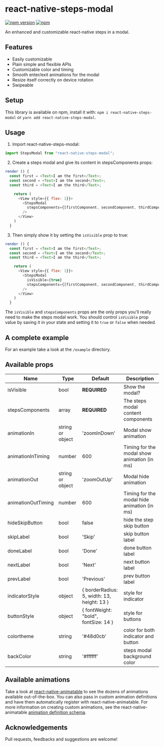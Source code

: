 # react-native-steps-modal

[![npm version](https://badge.fury.io/js/react-native-steps-modal.svg)](https://badge.fury.io/js/react-native-steps-modal) [![npm](https://img.shields.io/npm/dm/react-native-steps-modal.svg)](https://npmjs.com/package/react-native-steps-modal)

An enhanced and customizable react-native steps in a modal.

## Features

- Easily customizable
- Plain simple and flexible APIs
- Customizable color and timing
- Smooth enter/exit animations for the modal
- Resize itself correctly on device rotation
- Swipeable

## Setup

This library is available on npm, install it with: `npm i react-native-steps-modal` or `yarn add react-native-steps-modal`.

## Usage

1.  Import react-native-steps-modal:

```javascript
import StepsModal from "react-native-steps-modal";
```

2.  Create a steps modal and give its content in stepsComponents props:

```javascript
render () {
  const first = <Text>I am the first</Text>;
  const second = <Text>I am the second</Text>;
  const third = <Text>I am the third</Text>;

    return (
      <View style={{ flex: 1}}>
        <StepsModal
          stepsComponents={[firstComponent, secondComponent, thirdComponent]}
        />
      </View>
    )
  }
```

3.  Then simply show it by setting the `isVisible` prop to true:

```javascript
render () {
  const first = <Text>I am the first</Text>;
  const second = <Text>I am the second</Text>;
  const third = <Text>I am the third</Text>;

    return (
      <View style={{ flex: 1}}>
        <StepsModal
          isVisible={true}
          stepsComponents={[firstComponent, secondComponent, thirdComponent]}
        />
      </View>
    )
  }
```

The `isVisible` and `stepsComponents` props are the only props you'll really need to make the steps modal work. You should control `isVisible` prop value by saving it in your state and setting it to `true` or `false` when needed.

## A complete example

For an example take a look at the `/example` directory.

## Available props

| Name                           | Type             | Default                                    | Description                                |
| ------------------------------ | ---------------- | ------------------------------------------ | -------------------------------------------|
| isVisible                      | bool             | **REQUIRED**                               | Show the modal?                            |
| stepsComponents                | array            | **REQUIRED**                               | The steps modal content components         |
| animationIn                    | string or object | 'zoomInDown'                               | Modal show animation                       |
| animationInTiming              | number           | 600                                        | Timing for the modal show animation (in ms)|
| animationOut                   | string or object | 'zoomOutUp'                                | Modal hide animation                       |
| animationOutTiming             | number           | 600                                        | Timing for the modal hide animation (in ms)|
| hideSkipButton                 | bool             | false                                      | hide the step skip button                  |
| skipLabel                      | bool             | 'Skip'                                     | skip button label                          |
| doneLabel                      | bool             | 'Done'                                     | done button label                          |
| nextLabel                      | bool             | 'Next'                                     | next button label                          |
| prevLabel                      | bool             | 'Previous'                                 | prev button label                          |
| indicatorStyle                 | object           | { borderRadius: 5, width: 13, height: 13 } | style for indicator                        |
| buttonStyle                    | object           | { fontWeight: "bold", fontSize: 14 }       | style for buttons                          |
| colortheme                     | string           | '#48d0cb'                                  | color for both indicator and button        |
| backColor                      | string           | '#ffffff'                                  | steps modal background color               |


## Available animations

Take a look at [react-native-animatable](https://github.com/oblador/react-native-animatable) to see the dozens of animations available out-of-the-box. You can also pass in custom animation definitions and have them automatically register with react-native-animatable. For more information on creating custom animations, see the react-native-animatable [animation definition schema](https://github.com/oblador/react-native-animatable#animation-definition-schema).

## Acknowledgements

Pull requests, feedbacks and suggestions are welcome!
